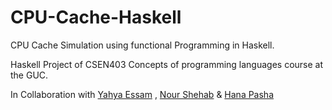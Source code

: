 # CPU-Cache-Haskell

CPU Cache Simulation using functional Programming in Haskell.

Haskell Project of CSEN403 Concepts of programming languages course at the GUC.

In Collaboration with [Yahya Essam](https://www.github.com/yahyae07) , [Nour Shehab](https://www.github.com/NourShehab) & [Hana Pasha](https://www.github.com/Hanapasha)
